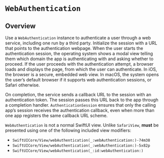 #  ``WebAuthentication``

## Overview

Use a `WebAuthentication` instance to authenticate a user through a web service, including one run by a third party. Initialize the session with a URL that points to the authentication webpage. When the user starts the authentication session, the operating system shows a modal view telling them which domain the app is authenticating with and asking whether to proceed. If the user proceeds with the authentication attempt, a browser loads and displays the page, from which the user can authenticate. In iOS, the browser is a secure, embedded web view. In macOS, the system opens the user’s default browser if it supports web authentication sessions, or Safari otherwise.

On completion, the service sends a callback URL to the session with an authentication token. The session passes this URL back to the app through a completion handler. `AuthenticationSession` ensures that only the calling app’s session receives the authentication callback, even when more than one app registers the same callback URL scheme.

`WebAuthentication` is not a normal SwiftUI view. Unlike ``SafariView``, **must** be presented using one of the following included view modifiers:

- ``SwiftUICore/View/webAuthentication(_:webAuthentication:)-74m38``
- ``SwiftUICore/View/webAuthentication(_:webAuthentication:)-5x82p``
- ``SwiftUICore/View/webAuthentication(_:id:webAuthentication:)``
